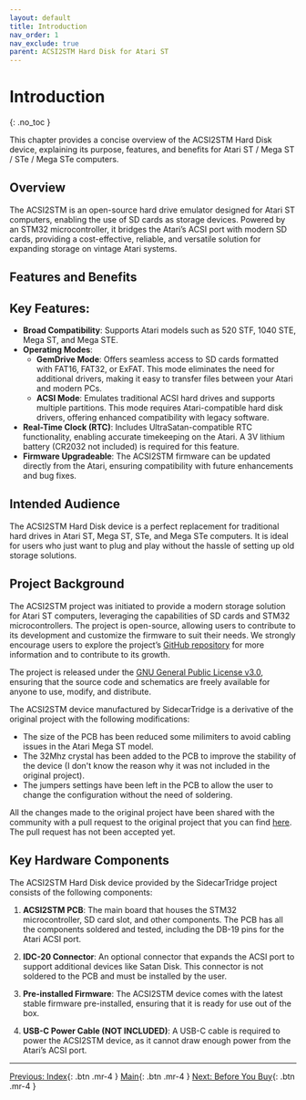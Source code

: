 ```yaml
---
layout: default
title: Introduction
nav_order: 1
nav_exclude: true
parent: ACSI2STM Hard Disk for Atari ST
---
```


# Introduction
{: .no_toc }

This chapter provides a concise overview of the ACSI2STM Hard Disk device, explaining its purpose, features, and benefits for Atari ST / Mega ST / STe / Mega STe computers.

## Overview

The ACSI2STM is an open-source hard drive emulator designed for Atari ST computers, enabling the use of SD cards as storage devices. Powered by an STM32 microcontroller, it bridges the Atari’s ACSI port with modern SD cards, providing a cost-effective, reliable, and versatile solution for expanding storage on vintage Atari systems.

## Features and Benefits

## Key Features:

- **Broad Compatibility**: Supports Atari models such as 520 STF, 1040 STE, Mega ST, and Mega STE.  
- **Operating Modes**:
  - **GemDrive Mode**: Offers seamless access to SD cards formatted with FAT16, FAT32, or ExFAT. This mode eliminates the need for additional drivers, making it easy to transfer files between your Atari and modern PCs.
  - **ACSI Mode**: Emulates traditional ACSI hard drives and supports multiple partitions. This mode requires Atari-compatible hard disk drivers, offering enhanced compatibility with legacy software.
- **Real-Time Clock (RTC)**: Includes UltraSatan-compatible RTC functionality, enabling accurate timekeeping on the Atari. A 3V lithium battery (CR2032 not included) is required for this feature.
- **Firmware Upgradeable**: The ACSI2STM firmware can be updated directly from the Atari, ensuring compatibility with future enhancements and bug fixes.

## Intended Audience

The ACSI2STM Hard Disk device is a perfect replacement for traditional hard drives in Atari ST, Mega ST, STe, and Mega STe computers. It is ideal for users who just want to plug and play without the hassle of setting up old storage solutions.

## Project Background

The ACSI2STM project was initiated to provide a modern storage solution for Atari ST computers, leveraging the capabilities of SD cards and STM32 microcontrollers. The project is open-source, allowing users to contribute to its development and customize the firmware to suit their needs. We strongly encourage users to explore the project’s [GitHub repository](https://github.com/retro16/acsi2stm) for more information and to contribute to its growth. 

The project is released under the [GNU General Public License v3.0](https://github.com/retro16/acsi2stm/blob/stable/LICENSE), ensuring that the source code and schematics are freely available for anyone to use, modify, and distribute.

The ACSI2STM device manufactured by SidecarTridge is a derivative of the original project with the following modifications:
- The size of the PCB has been reduced some milimiters to avoid cabling issues in the Atari Mega ST model.
- The 32Mhz crystal has been added to the PCB to improve the stability of the device (I don't know the reason why it was not included in the original project).
- The jumpers settings have been left in the PCB to allow the user to change the configuration without the need of soldering.

All the changes made to the original project have been shared with the community with a pull request to the original project that you can find [here](https://github.com/retro16/acsi2stm/pull/77). The pull request has not been accepted yet.


## Key Hardware Components

The ACSI2STM Hard Disk device provided by the SidecarTridge project consists of the following components:

1. **ACSI2STM PCB**: The main board that houses the STM32 microcontroller, SD card slot, and other components. The PCB has all the components soldered and tested, including the DB-19 pins for the Atari ACSI port.

2. **IDC-20 Connector**: An optional connector that expands the ACSI port to support additional devices like Satan Disk. This connector is not soldered to the PCB and must be installed by the user.

3. **Pre-installed Firmware**: The ACSI2STM device comes with the latest stable firmware pre-installed, ensuring that it is ready for use out of the box.

4. **USB-C Power Cable (NOT INCLUDED)**: A USB-C cable is required to power the ACSI2STM device, as it cannot draw enough power from the Atari’s ACSI port.

---

[Previous: Index](/acsi2stm-atari-st/){: .btn .mr-4 }
[Main](/acsi2stm-atari-st/){: .btn .mr-4 }
[Next: Before You Buy](/acsi2stm-atari-st/before-buy/){: .btn .mr-4 }
